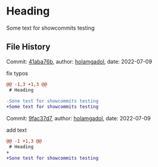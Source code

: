# Heading

Some text for showcommits testing


## File History


Commit: [41aba76b](https://gitlab.com/Gadol/test_repo/commit/41aba76b#b791d894328b6f6bfbc27a285064cfc17fbcbfc5), author: [holamgadol](holamgadol@gmail.com), date: 2022-07-09

fix typos



```diff
@@ -1,3 +1,3 @@
 # Heading
 
-Sone test for showcommits testing
+Some text for showcommits testing

```

Commit: [9fac37d7](https://gitlab.com/Gadol/test_repo/commit/9fac37d7#b791d894328b6f6bfbc27a285064cfc17fbcbfc5), author: [holamgadol](holamgadol@gmail.com), date: 2022-07-09

add text



```diff
@@ -1 +1,3 @@
 # Heading
+
+Sone test for showcommits testing

```
